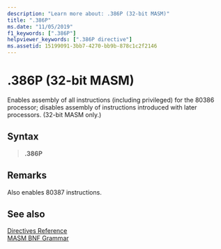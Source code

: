 ```yaml
---
description: "Learn more about: .386P (32-bit MASM)"
title: ".386P"
ms.date: "11/05/2019"
f1_keywords: [".386P"]
helpviewer_keywords: [".386P directive"]
ms.assetid: 15199091-3bb7-4270-bb9b-878c1c2f2146
---
```

# .386P (32-bit MASM)

Enables assembly of all instructions (including privileged) for the 80386 processor; disables assembly of instructions introduced with later processors. (32-bit MASM only.)

## Syntax

> **.386P**

## Remarks

Also enables 80387 instructions.

## See also

[Directives Reference](directives-reference.md)\
[MASM BNF Grammar](masm-bnf-grammar.md)
